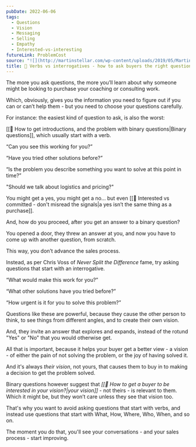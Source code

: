 ```yaml
---
pubDate: 2022-06-06
tags:
  - Questions
  - Vision
  - Messaging
  - Selling
  - Empathy
  - Interested-vs-interesting
futureLink: ProblemCost
source: "![](http://martinstellar.com/wp-content/uploads/2019/05/MartinStellar_Coaching_Illustrations-Questions-sales-verbs-vs-interrogatives-1024x768.jpg)"
title: 📄 Verbs vs interrogatives - how to ask buyers the right questions
---
```


The more you ask questions, the more you’ll learn about why someone might be looking to purchase your coaching or consulting work.

Which, obviously, gives you the information you need to figure out if you can or can’t help them - but you need to choose your questions carefully.

For instance: the easiest kind of question to ask, is also the worst:

[[📄 How to get introductions, and the problem with binary questions|Binary questions]], which usually start with a verb.

“Can you see this working for you?”

“Have you tried other solutions before?”

“Is the problem you describe something you want to solve at this point in time?”

"Should we talk about logistics and pricing?"

You might get a yes, you might get a no… but even [[📄 Interested vs committed - don't misread the signals|a yes isn’t the same thing as a purchase]].

And, how do you proceed, after you get an answer to a binary question?

You opened a door, they threw an answer at you, and now you have to come up with another question, from scratch.

This way, you don’t advance the sales process.

Instead, as per Chris Voss of *Never Split the Difference* fame, try asking questions that start with an interrogative.

“What would make this work for you?”

“What other solutions have you tried before?”

“How urgent is it for you to solve this problem?”

Questions like these are powerful, because they cause the other person to think, to see things from different angles, and to create their own vision.

And, they invite an answer that explores and expands, instead of the rotund "Yes" or "No" that you would otherwise get.

All that is important, because it helps your buyer get a better view - a vision - of either the pain of not solving the problem, or the joy of having solved it.

And it's always *their vision*, not yours, that causes them to buy in to making a decision to get the problem solved.

Binary questions however suggest that *[[📄 How to get a buyer to be interested in your vision?|your vision]]* - not theirs - is relevant to them. Which it might be, but they won’t care unless they see that vision too.

That's why you want to avoid asking questions that start with verbs, and instead use questions that start with What, How, Where, Who, When, and so on.

The moment you do that, you'll see your conversations - and your sales process - start improving.
